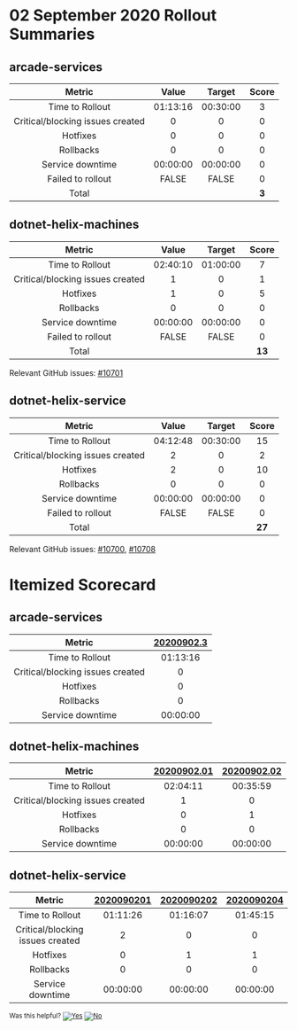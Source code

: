 # 02 September 2020 Rollout Summaries

## arcade-services

|              Metric              |   Value  |  Target  |   Score   |
|:--------------------------------:|:--------:|:--------:|:---------:|
| Time to Rollout                  | 01:13:16 | 00:30:00 |     3     |
| Critical/blocking issues created |     0    |    0     |     0     |
| Hotfixes                         |     0    |    0     |     0     |
| Rollbacks                        |     0    |    0     |     0     |
| Service downtime                 | 00:00:00 | 00:00:00 |     0     |
| Failed to rollout                |   FALSE  |   FALSE  |     0     |
| Total                            |          |          |   **3**   |


## dotnet-helix-machines

|              Metric              |   Value  |  Target  |   Score   |
|:--------------------------------:|:--------:|:--------:|:---------:|
| Time to Rollout                  | 02:40:10 | 01:00:00 |     7     |
| Critical/blocking issues created |     1    |    0     |     1     |
| Hotfixes                         |     1    |    0     |     5     |
| Rollbacks                        |     0    |    0     |     0     |
| Service downtime                 | 00:00:00 | 00:00:00 |     0     |
| Failed to rollout                |   FALSE  |   FALSE  |     0     |
| Total                            |          |          |   **13**   |

Relevant GitHub issues: [#10701](https://github.com/dotnet/core-eng/issues/10701)
## dotnet-helix-service

|              Metric              |   Value  |  Target  |   Score   |
|:--------------------------------:|:--------:|:--------:|:---------:|
| Time to Rollout                  | 04:12:48 | 00:30:00 |     15     |
| Critical/blocking issues created |     2    |    0     |     2     |
| Hotfixes                         |     2    |    0     |     10     |
| Rollbacks                        |     0    |    0     |     0     |
| Service downtime                 | 00:00:00 | 00:00:00 |     0     |
| Failed to rollout                |   FALSE  |   FALSE  |     0     |
| Total                            |          |          |   **27**   |

Relevant GitHub issues: [#10700](https://github.com/dotnet/core-eng/issues/10700), [#10708](https://github.com/dotnet/core-eng/issues/10708)
# Itemized Scorecard

## arcade-services

| Metric | [20200902.3](https://dev.azure.com/dnceng/7ea9116e-9fac-403d-b258-b31fcf1bb293/_build/results?buildId=798796) |
|:-----:|:-----:|
| Time to Rollout | 01:13:16 |
| Critical/blocking issues created | 0 |
| Hotfixes | 0 |
| Rollbacks | 0 |
| Service downtime | 00:00:00 |


## dotnet-helix-machines

| Metric | [20200902.01](https://dev.azure.com/dnceng/7ea9116e-9fac-403d-b258-b31fcf1bb293/_build/results?buildId=798436) | [20200902.02](https://dev.azure.com/dnceng/7ea9116e-9fac-403d-b258-b31fcf1bb293/_build/results?buildId=799239) |
|:-----:|:-----:|:-----:|
| Time to Rollout | 02:04:11 | 00:35:59 |
| Critical/blocking issues created | 1 | 0 |
| Hotfixes | 0 | 1 |
| Rollbacks | 0 | 0 |
| Service downtime | 00:00:00 | 00:00:00 |


## dotnet-helix-service

| Metric | [2020090201](https://dev.azure.com/dnceng/7ea9116e-9fac-403d-b258-b31fcf1bb293/_build/results?buildId=798797) | [2020090202](https://dev.azure.com/dnceng/7ea9116e-9fac-403d-b258-b31fcf1bb293/_build/results?buildId=798957) | [2020090204](https://dev.azure.com/dnceng/7ea9116e-9fac-403d-b258-b31fcf1bb293/_build/results?buildId=799087) |
|:-----:|:-----:|:-----:|:-----:|
| Time to Rollout | 01:11:26 | 01:16:07 | 01:45:15 |
| Critical/blocking issues created | 2 | 0 | 0 |
| Hotfixes | 0 | 1 | 1 |
| Rollbacks | 0 | 0 | 0 |
| Service downtime | 00:00:00 | 00:00:00 | 00:00:00 |



<!-- Begin Generated Content: Doc Feedback -->
<sub>Was this helpful? [![Yes](https://helix.dot.net/f/ip/5?p=Documentation%5CTeamProcess%5CRollout-Scorecards%5CScorecard_2020-09-02.md)](https://helix.dot.net/f/p/5?p=Documentation%5CTeamProcess%5CRollout-Scorecards%5CScorecard_2020-09-02.md) [![No](https://helix.dot.net/f/in)](https://helix.dot.net/f/n/5?p=Documentation%5CTeamProcess%5CRollout-Scorecards%5CScorecard_2020-09-02.md)</sub>
<!-- End Generated Content-->
